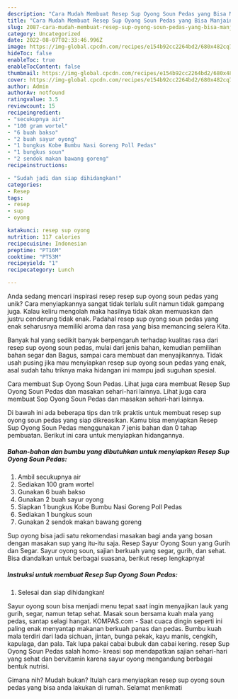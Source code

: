 ```yaml
---
description: "Cara Mudah Membuat Resep Sup Oyong Soun Pedas yang Bisa Manjain Lidah"
title: "Cara Mudah Membuat Resep Sup Oyong Soun Pedas yang Bisa Manjain Lidah"
slug: 2087-cara-mudah-membuat-resep-sup-oyong-soun-pedas-yang-bisa-manjain-lidah
category: Uncategorized
date: 2022-08-07T02:33:46.996Z
image: https://img-global.cpcdn.com/recipes/e154b92cc2264bd2/680x482cq70/resep-sup-oyong-soun-pedas-foto-resep-utama.jpg
hideToc: false
enableToc: true
enableTocContent: false
thumbnail: https://img-global.cpcdn.com/recipes/e154b92cc2264bd2/680x482cq70/resep-sup-oyong-soun-pedas-foto-resep-utama.jpg
cover: https://img-global.cpcdn.com/recipes/e154b92cc2264bd2/680x482cq70/resep-sup-oyong-soun-pedas-foto-resep-utama.jpg
author: Admin
authorAv: notfound
ratingvalue: 3.5
reviewcount: 15
recipeingredient:
- "secukupnya air"
- "100 gram wortel"
- "6 buah bakso"
- "2 buah sayur oyong"
- "1 bungkus Kobe Bumbu Nasi Goreng Poll Pedas"
- "1 bungkus soun"
- "2 sendok makan bawang goreng"
recipeinstructions:

- "Sudah jadi dan siap dihidangkan!"
categories:
- Resep
tags:
- resep
- sup
- oyong

katakunci: resep sup oyong 
nutrition: 117 calories
recipecuisine: Indonesian
preptime: "PT16M"
cooktime: "PT53M"
recipeyield: "1"
recipecategory: Lunch

---
```





Anda sedang mencari inspirasi resep resep sup oyong soun pedas yang unik? Cara menyiapkannya sangat tidak terlalu sulit namun tidak gampang juga. Kalau keliru mengolah maka hasilnya tidak akan memuaskan dan justru cenderung tidak enak. Padahal resep sup oyong soun pedas yang enak seharusnya memiliki aroma dan rasa yang bisa memancing selera Kita.





Banyak hal yang sedikit banyak berpengaruh terhadap kualitas rasa dari resep sup oyong soun pedas, mulai dari jenis bahan, kemudian pemilihan bahan segar dan Bagus, sampai cara membuat dan menyajikannya. Tidak usah pusing jika mau menyiapkan resep sup oyong soun pedas yang enak,      asal sudah tahu triknya maka hidangan ini mampu jadi suguhan spesial.














Cara membuat Sup Oyong Soun Pedas. Lihat juga cara membuat Resep Sup Oyong Soun Pedas dan masakan sehari-hari lainnya. Lihat juga cara membuat Sop Oyong Soun Pedas dan masakan sehari-hari lainnya.






Di bawah ini ada beberapa tips dan trik praktis untuk membuat resep sup oyong soun pedas yang siap dikreasikan. Kamu bisa menyiapkan Resep Sup Oyong Soun Pedas menggunakan 7 jenis bahan dan 0 tahap pembuatan. Berikut ini cara untuk menyiapkan hidangannya.

<!--inarticleads1-->

##### Bahan-bahan dan bumbu yang dibutuhkan untuk menyiapkan Resep Sup Oyong Soun Pedas:

1. Ambil secukupnya air
1. Sediakan 100 gram wortel
1. Gunakan 6 buah bakso
1. Gunakan 2 buah sayur oyong
1. Siapkan 1 bungkus Kobe Bumbu Nasi Goreng Poll Pedas
1. Sediakan 1 bungkus soun
1. Gunakan 2 sendok makan bawang goreng


Sup oyong bisa jadi satu rekomendasi masakan bagi anda yang bosan dengan masakan sup yang itu-itu saja. Resep Sayur Oyong Soun yang Gurih dan Segar. Sayur oyong soun, sajian berkuah yang segar, gurih, dan sehat. Bisa diandalkan untuk berbagai suasana, berikut resep lengkapnya! 

<!--inarticleads2-->

##### Instruksi untuk membuat Resep Sup Oyong Soun Pedas:


1. Selesai dan siap dihidangkan!

Sayur oyong soun bisa menjadi menu tepat saat ingin menyajikan lauk yang gurih, segar, namun tetap sehat. Masak soun bersama kuah mala yang pedas, santap selagi hangat. KOMPAS.com - Saat cuaca dingin seperti ini paling enak menyantap makanan berkuah panas dan pedas. Bumbu kuah mala terdiri dari lada sichuan, jintan, bunga pekak, kayu manis, cengkih, kapulaga, dan pala. Tak lupa pakai cabai bubuk dan cabai kering. resep Sup Oyong Soun Pedas salah homo- kreasi sop mendapatkan sajian sehari-hari yang sehat dan bervitamin karena sayur oyong mengandung berbagai bentuk nutrisi. 

Gimana nih? Mudah bukan? Itulah cara menyiapkan resep sup oyong soun pedas yang bisa anda lakukan di rumah. Selamat menikmati
